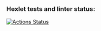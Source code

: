### Hexlet tests and linter status:
[![Actions Status](https://github.com/AllegroGH/devops-for-programmers-project-76/actions/workflows/hexlet-check.yml/badge.svg)](https://github.com/AllegroGH/devops-for-programmers-project-76/actions)